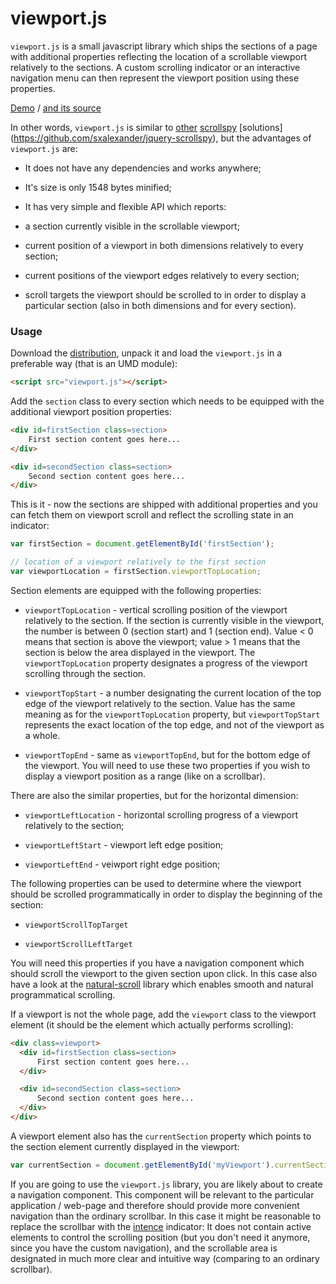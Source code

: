 viewport.js
===========


`viewport.js` is a small javascript library which ships the sections
of a page with additional properties reflecting the location of a
scrollable viewport relatively to the sections. A custom scrolling
indicator or an interactive navigation menu can then represent the
viewport position using these properties.

[Demo](http://asvd.github.io/viewport) / [and its
source](https://github.com/asvd/asvd.github.io/tree/master/viewport)

In other words, `viewport.js` is similar to
[other](http://davidwalsh.name/js/scrollspy)
[scrollspy](http://getbootstrap.com/javascript/#scrollspy) [solutions]
(https://github.com/sxalexander/jquery-scrollspy), but the advantages
of `viewport.js` are:

- It does not have any dependencies and works anywhere;

- It's size is only 1548 bytes minified;

- It has very simple and flexible API which reports:

 - a section currently visible in the scrollable viewport;

 - current position of a viewport in both dimensions relatively to
   every section;

 - current positions of the viewport edges relatively to every
   section;

 - scroll targets the viewport should be scrolled to in order to
   display a particular section (also in both dimensions and for every
   section).


### Usage

Download the
[distribution](https://github.com/asvd/viewport/releases/download/v0.0.1/viewport-0.0.1.tar.gz),
unpack it and load the `viewport.js` in a preferable way (that is an
UMD module):

```html
<script src="viewport.js"></script>
```

Add the `section` class to every section which needs to be equipped
with the additional viewport position properties:

```html
<div id=firstSection class=section>
    First section content goes here...
</div>

<div id=secondSection class=section>
    Second section content goes here...
</div>
```

This is it - now the sections are shipped with additional properties
and you can fetch them on viewport scroll and reflect the scrolling
state in an indicator:

```js
var firstSection = document.getElementById('firstSection');

// location of a viewport relatively to the first section
var viewportLocation = firstSection.viewportTopLocation;
```


Section elements are equipped with the following properties:

- `viewportTopLocation` - vertical scrolling position of the viewport
  relatively to the section. If the section is currently visible in
  the viewport, the number is between 0 (section start) and 1 (section
  end). Value < 0 means that section is above the viewport; value > 1
  means that the section is below the area displayed in the
  viewport. The `viewportTopLocation` property designates a progress
  of the viewport scrolling through the section.

- `viewportTopStart` - a number designating the current location of
  the top edge of the viewport relatively to the section. Value has
  the same meaning as for the `viewportTopLocation` property, but
  `viewportTopStart` represents the exact location of the top edge,
  and not of the viewport as a whole.

- `viewportTopEnd` - same as `viewportTopEnd`, but for the bottom edge
  of the viewport. You will need to use these two properties if you
  wish to display a viewport position as a range (like on a
  scrollbar).

There are also the similar properties, but for the horizontal
dimension:

- `viewportLeftLocation` - horizontal scrolling progress of a viewport
  relatively to the section;

- `viewportLeftStart` - viewport left edge position;

- `viewportLeftEnd` - veiwport right edge position;

The following properties can be used to determine where the viewport
should be scrolled programmatically in order to display the beginning
of the section:

- `viewportScrollTopTarget`

- `viewportScrollLeftTarget`

You will need this properties if you have a navigation component which
should scroll the viewport to the given section upon click. In this
case also have a look at the
[natural-scroll](http://github.com/asvd/natural-scroll) library which
enables smooth and natural programmatical scrolling.


If a viewport is not the whole page, add the `viewport` class to the
viewport element (it should be the element which actually performs
scrolling):


```html
<div class=viewport>
  <div id=firstSection class=section>
      First section content goes here...
  </div>

  <div id=secondSection class=section>
      Second section content goes here...
  </div>
</div>
```


A viewport element also has the `currentSection` property which points
to the section element currently displayed in the viewport:


```js
var currentSection = document.getElementById('myViewport').currentSection;
```


If you are going to use the `viewport.js` library, you are likely
about to create a navigation component. This component will be
relevant to the particular application / web-page and therefore should
provide more convenient navigation than the ordinary scrollbar. In
this case it might be reasonable to replace the scrollbar with the
[intence](http://asvd.github.io/intence) indicator: It does not
contain active elements to control the scrolling position (but you
don't need it anymore, since you have the custom navigation), and the
scrollable area is designated in much more clear and intuitive way
(comparing to an ordinary scrollbar).

